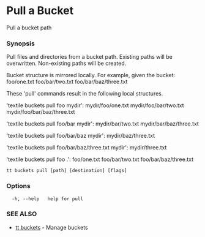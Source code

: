 # Pull a Bucket

Pull a bucket path

### Synopsis

Pull files and directories from a bucket path. Existing paths will be overwritten. Non-existing paths will be created.

Bucket structure is mirrored locally. For example, given the bucket:
    foo/one.txt
    foo/bar/two.txt
    foo/bar/baz/three.txt

These 'pull' commands result in the following local structures.

'textile buckets pull foo mydir':
    mydir/foo/one.txt
    mydir/foo/bar/two.txt
    mydir/foo/bar/baz/three.txt

'textile buckets pull foo/bar mydir':
    mydir/bar/two.txt
    mydir/bar/baz/three.txt

'textile buckets pull foo/bar/baz mydir':
    mydir/baz/three.txt

'textile buckets pull foo/bar/baz/three.txt mydir':
    mydir/three.txt

'textile buckets pull foo .':
    foo/one.txt
    foo/bar/two.txt
    foo/bar/baz/three.txt


```
tt buckets pull [path] [destination] [flags]
```

### Options

```
  -h, --help   help for pull
```

### SEE ALSO

* [tt buckets](tt_buckets.md)	 - Manage buckets
